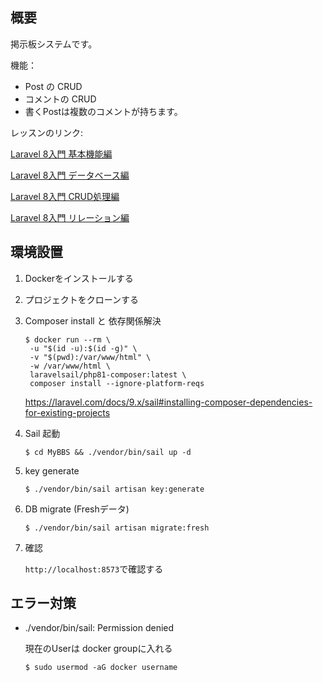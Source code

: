 ## 概要

掲示板システムです。

機能：
- Post の CRUD
- コメントの CRUD
- 書くPostは複数のコメントが持ちます。

レッスンのリンク:

[Laravel 8入門 基本機能編](https://dotinstall.com/lessons/basic_laravel_v3)

[Laravel 8入門 データベース編](https://dotinstall.com/lessons/basic_laravel_v3)

[Laravel 8入門 CRUD処理編](https://dotinstall.com/lessons/basic_laravel_crud)

[Laravel 8入門 リレーション編](https://dotinstall.com/lessons/basic_laravel_relations)


## 環境設置

1. Dockerをインストールする

2. プロジェクトをクローンする

3. Composer install と 依存関係解決

   ```
   $ docker run --rm \
    -u "$(id -u):$(id -g)" \
    -v "$(pwd):/var/www/html" \
    -w /var/www/html \
    laravelsail/php81-composer:latest \
    composer install --ignore-platform-reqs
   ``` 
   https://laravel.com/docs/9.x/sail#installing-composer-dependencies-for-existing-projects

3. Sail 起動

    `$ cd MyBBS && ./vendor/bin/sail up -d`

4. key generate

    `$ ./vendor/bin/sail artisan key:generate`

5. DB migrate (Freshデータ)

    `$ ./vendor/bin/sail artisan migrate:fresh`

6. 確認

    `http://localhost:8573`で確認する

## エラー対策

- ./vendor/bin/sail: Permission denied

    現在のUserは docker groupに入れる

    `$ sudo usermod -aG docker username`